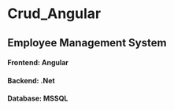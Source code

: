 # Crud_Angular

## Employee Management System

#### Frontend: Angular
#### Backend: .Net
#### Database: MSSQL
